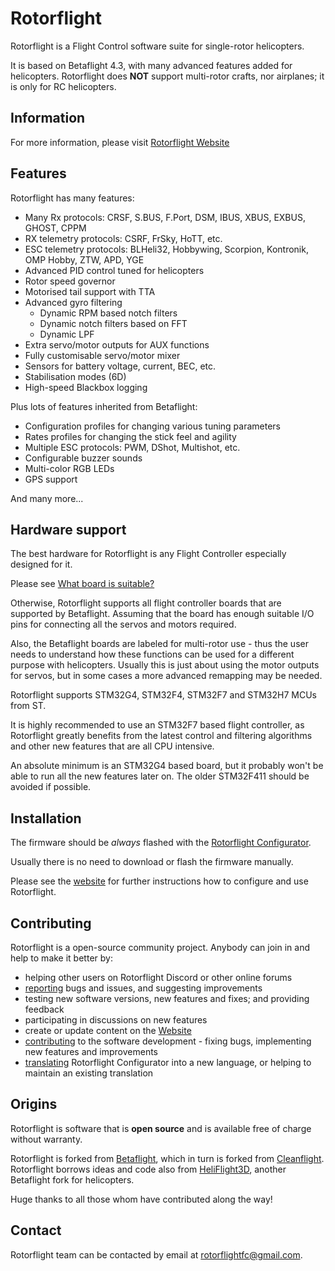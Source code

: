 # Rotorflight

Rotorflight is a Flight Control software suite for single-rotor helicopters.

It is based on Betaflight 4.3, with many advanced features added for helicopters.
Rotorflight does **NOT** support multi-rotor crafts, nor airplanes; it is only for RC helicopters.


## Information

For more information, please visit [Rotorflight Website](https://www.rotorflight.org/)


## Features

Rotorflight has many features:

* Many Rx protocols: CRSF, S.BUS, F.Port, DSM, IBUS, XBUS, EXBUS, GHOST, CPPM
* RX telemetry protocols: CSRF, FrSky, HoTT, etc.
* ESC telemetry protocols: BLHeli32, Hobbywing, Scorpion, Kontronik, OMP Hobby, ZTW, APD, YGE
* Advanced PID control tuned for helicopters
* Rotor speed governor
* Motorised tail support with TTA
* Advanced gyro filtering
  - Dynamic RPM based notch filters
  - Dynamic notch filters based on FFT
  - Dynamic LPF
* Extra servo/motor outputs for AUX functions
* Fully customisable servo/motor mixer
* Sensors for battery voltage, current, BEC, etc.
* Stabilisation modes (6D)
* High-speed Blackbox logging

Plus lots of features inherited from Betaflight:

* Configuration profiles for changing various tuning parameters
* Rates profiles for changing the stick feel and agility
* Multiple ESC protocols: PWM, DShot, Multishot, etc.
* Configurable buzzer sounds
* Multi-color RGB LEDs
* GPS support

And many more...


## Hardware support

The best hardware for Rotorflight is any Flight Controller especially designed for it.

Please see [What board is suitable?](https://www.rotorflight.org/docs/Tutorial-Quickstart/What-Board)

Otherwise, Rotorflight supports all flight controller boards that are supported by Betaflight.
Assuming that the board has enough suitable I/O pins for connecting all the servos and motors required.

Also, the Betaflight boards are labeled for multi-rotor use - thus the user needs to understand how
these functions can be used for a different purpose with helicopters. Usually this is just about using
the motor outputs for servos, but in some cases a more advanced remapping may be needed.

Rotorflight supports STM32G4, STM32F4, STM32F7 and STM32H7 MCUs from ST.

It is highly recommended to use an STM32F7 based flight controller, as Rotorflight greatly benefits
from the latest control and filtering algorithms and other new features that are all CPU intensive.

An absolute minimum is an STM32G4 based board, but it probably won't be able to run all the new
features later on. The older STM32F411 should be avoided if possible.


## Installation

The firmware should be _always_ flashed with the
[Rotorflight Configurator](https://github.com/rotorflight/rotorflight-configurator/releases).

Usually there is no need to download or flash the firmware manually.

Please see the [website](https://www.rotorflight.org/) for further instructions how to configure
and use Rotorflight.


## Contributing

Rotorflight is a open-source community project. Anybody can join in and help to make it better by:

* helping other users on Rotorflight Discord or other online forums
* [reporting](https://github.com/rotorflight?tab=repositories) bugs and issues, and suggesting improvements
* testing new software versions, new features and fixes; and providing feedback
* participating in discussions on new features
* create or update content on the [Website](https://www.rotorflight.org)
* [contributing](https://www.rotorflight.org/docs/Contributing/intro) to the software development - fixing bugs, implementing new features and improvements
* [translating](https://www.rotorflight.org/docs/Contributing/intro#translations) Rotorflight Configurator into a new language, or helping to maintain an existing translation


## Origins

Rotorflight is software that is **open source** and is available free of charge without warranty.

Rotorflight is forked from [Betaflight](https://github.com/betaflight), which in turn is forked from [Cleanflight](https://github.com/cleanflight).
Rotorflight borrows ideas and code also from [HeliFlight3D](https://github.com/heliflight3d/), another Betaflight fork for helicopters.

Huge thanks to all those whom have contributed along the way!


## Contact

Rotorflight team can be contacted by email at rotorflightfc@gmail.com.
